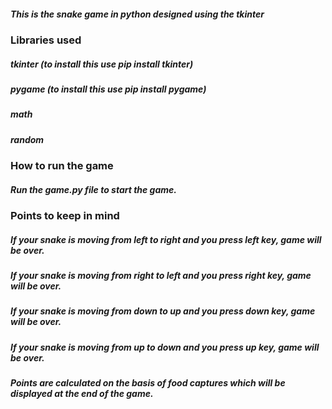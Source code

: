 ##### This is the snake game in python designed using the tkinter

### Libraries used
##### tkinter (to install this use pip install tkinter)
##### pygame (to install this use pip install pygame)
##### math
##### random

### How to run the game

##### Run the game.py file to start the game.

### Points to keep in mind

##### If your snake is moving from left to right and you press left key, game will be over.

##### If your snake is moving from right to left and you press right key, game will be over.

##### If your snake is moving from down to up and you press down key, game will be over.

##### If your snake is moving from up to down and you press up key, game will be over.

##### Points are calculated on the basis of food captures which will be displayed at the end of the game.